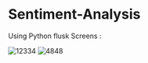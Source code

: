 # Sentiment-Analysis
Using Python flusk
Screens :


![12334](https://github.com/ikhlas1936/Sentiment-Analysis/assets/129891260/15921a5c-e8e3-4a47-9539-b2787d2f8517)
![4848](https://github.com/ikhlas1936/Sentiment-Analysis/assets/129891260/4d7a805e-5b87-4c02-a71a-fe941fcf009a)
